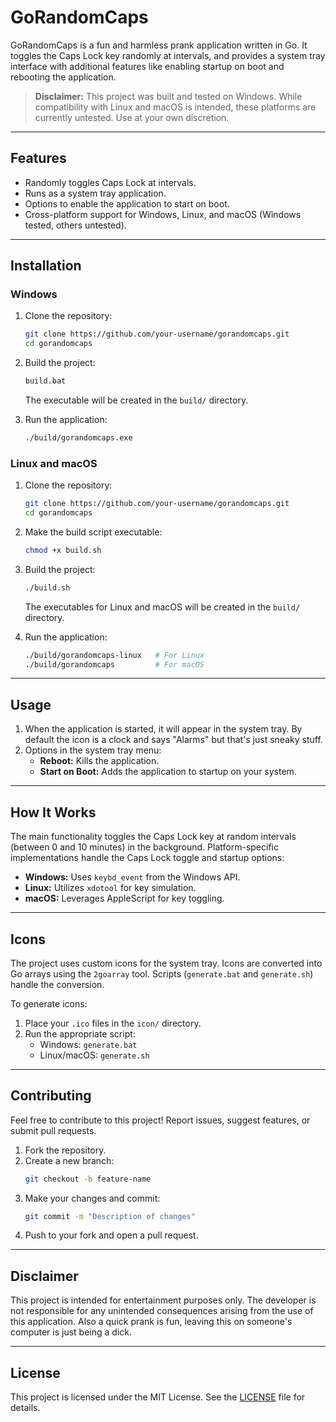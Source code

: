 # GoRandomCaps

GoRandomCaps is a fun and harmless prank application written in Go. It toggles the Caps Lock key randomly at intervals, and provides a system tray interface with additional features like enabling startup on boot and rebooting the application.

> **Disclaimer:** This project was built and tested on Windows. While compatibility with Linux and macOS is intended, these platforms are currently untested. Use at your own discretion.

---

## Features

- Randomly toggles Caps Lock at intervals.
- Runs as a system tray application.
- Options to enable the application to start on boot.
- Cross-platform support for Windows, Linux, and macOS (Windows tested, others untested).

---

## Installation

### Windows
1. Clone the repository:
   ```bash
   git clone https://github.com/your-username/gorandomcaps.git
   cd gorandomcaps
   ```

2. Build the project:
   ```bash
   build.bat
   ```
   The executable will be created in the `build/` directory.

3. Run the application:
   ```bash
   ./build/gorandomcaps.exe
   ```

### Linux and macOS
1. Clone the repository:
   ```bash
   git clone https://github.com/your-username/gorandomcaps.git
   cd gorandomcaps
   ```

2. Make the build script executable:
   ```bash
   chmod +x build.sh
   ```

3. Build the project:
   ```bash
   ./build.sh
   ```
   The executables for Linux and macOS will be created in the `build/` directory.

4. Run the application:
   ```bash
   ./build/gorandomcaps-linux   # For Linux
   ./build/gorandomcaps         # For macOS
   ```

---

## Usage

1. When the application is started, it will appear in the system tray. By default the icon is a clock and says "Alarms" but that's just sneaky stuff. 
2. Options in the system tray menu:
   - **Reboot:** Kills the application.
   - **Start on Boot:** Adds the application to startup on your system.

---

## How It Works

The main functionality toggles the Caps Lock key at random intervals (between 0 and 10 minutes) in the background. Platform-specific implementations handle the Caps Lock toggle and startup options:
- **Windows:** Uses `keybd_event` from the Windows API.
- **Linux:** Utilizes `xdotool` for key simulation.
- **macOS:** Leverages AppleScript for key toggling.

---

## Icons

The project uses custom icons for the system tray. Icons are converted into Go arrays using the `2goarray` tool. Scripts (`generate.bat` and `generate.sh`) handle the conversion.

To generate icons:
1. Place your `.ico` files in the `icon/` directory.
2. Run the appropriate script:
   - Windows: `generate.bat`
   - Linux/macOS: `generate.sh`

---

## Contributing

Feel free to contribute to this project! Report issues, suggest features, or submit pull requests.

1. Fork the repository.
2. Create a new branch:
   ```bash
   git checkout -b feature-name
   ```
3. Make your changes and commit:
   ```bash
   git commit -m "Description of changes"
   ```
4. Push to your fork and open a pull request.

---

## Disclaimer

This project is intended for entertainment purposes only. The developer is not responsible for any unintended consequences arising from the use of this application. Also a quick prank is fun, leaving this on someone's computer is just being a dick. 

---

## License

This project is licensed under the MIT License. See the [LICENSE](LICENSE) file for details.
